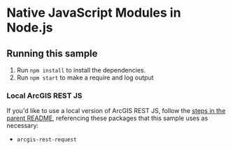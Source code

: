 # Native JavaScript Modules in Node.js

## Running this sample

1. Run `npm install` to install the dependencies.
2. Run `npm start` to make a require and log output

### Local ArcGIS REST JS

If you'd like to use a local version of ArcGIS REST JS, follow the [steps in the parent README](../README.md#local-arcgis-rest-js-npm), referencing these packages that this sample uses as necessary:

- `arcgis-rest-request`
